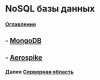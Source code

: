 # NoSQL базы данных

### [Оглавление](./index.md)


## - [MongoDB](./nosql-mongodb.md)
## - [Aerospike](./nosql-aerospike.md)


### Далее [Серверная область](./server.md)
